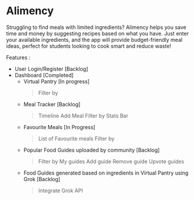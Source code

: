 # Alimency
Struggling to find meals with limited ingredients? Alimency helps you save time and money by suggesting recipes based on what you have. Just enter your available ingredients, and the app will provide budget-friendly meal ideas, perfect for students looking to cook smart and reduce waste!





Features : 
  - User Login/Register [Backlog]
  - Dashboard [Completed]
    - Virtual Pantry [In progress]
      > Filter by
    - Meal Tracker [Backlog]
      > Timeline
      > Add Meal
      > Filter by
      > Stats Bar
    - Favourite Meals [In Progress]
      > List of Favourite meals
      > Filter by
    - Popular Food Guides uploaded by community [Backlog]
      > Filter by
      > My guides
        > Add guide
        > Remove guide
      > Upvote guides
    - Food Guides generated based on ingredients in Virtual Pantry using Grok [Backlog] 
      > Integrate Grok API
